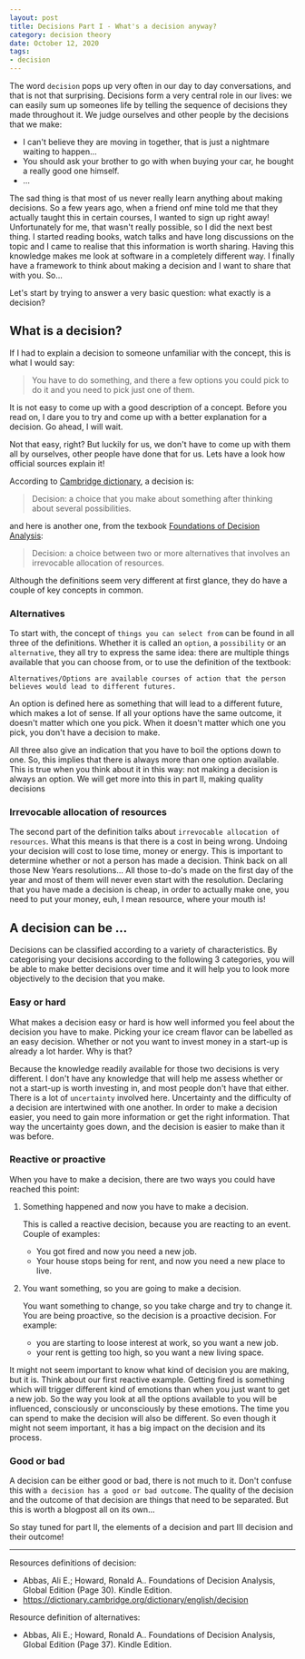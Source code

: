 ```yaml
---
layout: post
title: Decisions Part I - What's a decision anyway?
category: decision theory
date: October 12, 2020
tags:
- decision
---
```


The word `decision` pops up very often in our day to day conversations, and that is not that surprising. Decisions form a very central role in our lives: we can easily sum up someones life by telling the sequence of decisions they made throughout it. We judge ourselves and other people by the decisions that we make:

* I can't believe they are moving in together, that is just a nightmare waiting to happen...
* You should ask your brother to go with when buying your car, he bought a really good one himself.
* ...

The sad thing is that most of us never really learn anything about making decisions. <!--more--> So a few years ago, when a friend onf mine told me that they actually taught this in certain courses, I wanted to sign up right away! Unfortunately for me, that wasn't really possible, so I did the next best thing. I started reading books, watch talks and have long discussions on the topic and I came to realise that this information is worth sharing. Having this knowledge makes me look at software in a completely different way. I finally have a framework to think about making a decision and I want to share that with you. So...

Let's start by trying to answer a very basic question: what exactly is a decision?

## What is a decision?

If I had to explain a decision to someone unfamiliar with the concept, this is what I would say:

> You have to do something, and there a few options you could pick to do it and you need to pick just one of them.

It is not easy to come up with a good description of a concept. Before you read on, I dare you to try and come up with a better explanation for a decision. Go ahead, I will wait.

Not that easy, right?
But luckily for us, we don't have to come up with them all by ourselves, other people have done that for us. Lets have a look how official sources explain it!

According to [Cambridge dictionary](https://dictionary.cambridge.org/dictionary/english/decision), a decision is:

> Decision:
> a choice that you make about something after thinking about several possibilities.

and here is another one, from the texbook [Foundations of Decision Analysis](https://www.amazon.com/Foundations-Decision-Analysis-Ronald-Howard/dp/0132336243/ref=sr_1_1?crid=3BHQUJF5YW9PC&keywords=foundations+of+decision+analysis&qid=1570889458&s=books&sprefix=foundations+of+deci%2Caps%2C234&sr=1-1):


> Decision:
> a choice between two or more alternatives that involves an irrevocable allocation of resources.

Although the definitions seem very different at first glance, they do have a couple of key concepts in common.

### Alternatives

To start with, the concept of `things you can select from` can be found in all three of the definitions. Whether it is called an `option`, a `possibility` or an `alternative`, they all try to express the same idea: there are multiple things available that you can choose from, or to use the definition of the textbook:

```
Alternatives/Options are available courses of action that the person believes would lead to different futures.
```

An option is defined here as something that will lead to a different future, which makes a lot of sense. If all your options have the same outcome, it doesn't matter which one you pick. When it doesn't matter which one you pick, you don't have a decision to make.

All three also give an indication that you have to boil the options down to one.
So, this implies that there is always more than one option available. This is true when you think about it in this way: not making a decision is always an option. We will get more into this in part II, making quality decisions

### Irrevocable allocation of resources

The second part of the definition talks about `irrevocable allocation of resources`. What this means is that there is a cost in being wrong. Undoing your decision will cost to lose time, money or energy.
This is important to determine whether or not a person has made a decision. Think back on all those New Years resolutions... All those to-do's made on the first day of the year and most of them will never even start with the resolution. Declaring that you have made a decision is cheap, in order to actually make one, you need to put your money, euh, I mean resource, where your mouth is!


## A decision can be ...

Decisions can be classified according to a variety of characteristics. By categorising your decisions according to the following 3 categories, you will be able to make better decisions over time and it will help you to look more objectively to the decision that you make.

### Easy or hard

What makes a decision easy or hard is how well informed you feel about the decision you have to make.
Picking your ice cream flavor can be labelled as an easy decision. Whether or not you want to invest money in a start-up is already a lot harder. Why is that?

Because the knowledge readily available for those two decisions is very different. I don't have any knowledge that will help me assess whether or not a start-up is worth investing in, and most people don't have that either. There is a lot of `uncertainty` involved here. Uncertainty and the difficulty of a decision are intertwined with one another. In order to make a decision easier, you need to gain more information or get the right information. That way the uncertainty goes down, and the decision is easier to make than it was before.

### Reactive or proactive

When you have to make a decision, there are two ways you could have reached this point:

1. Something happened and now you have to make a decision.

   This is called a reactive decision, because you are reacting to an event.
   Couple of examples:
   * You got fired and now you need a new job.
   * Your house stops being for rent, and now you need a new place to live.

2. You want something, so you are going to make a decision.

   You want something to change, so you take charge and try to change it. You are being proactive, so the decision is a proactive decision.
   For example:
   * you are starting to loose interest at work, so you want a new job.
   * your rent is getting too high, so you want a new living space. 

It might not seem important to know what kind of decision you are making, but it is. Think about our first reactive example. Getting fired is something which will trigger different kind of emotions than when you just want to get a new job. So the way you look at all the options available to you will be influenced, consciously or unconsciously by these emotions. The time you can spend to make the decision will also be different. So even though it might not seem important, it has a big impact on the decision and its process.

### Good or bad

A decision can be either good or bad, there is not much to it.
Don't confuse this with `a decision has a good or bad outcome`. The quality of the decision and the outcome of that decision are things that need to be separated.
But this is worth a blogpost all on its own...

So stay tuned for part II, the elements of a decision and part III decision and their outcome!

-------------

Resources definitions of decision:
* Abbas, Ali E.; Howard, Ronald A.. Foundations of Decision Analysis, Global Edition (Page 30). Kindle Edition.
* https://dictionary.cambridge.org/dictionary/english/decision

Resource definition of alternatives:
* Abbas, Ali E.; Howard, Ronald A.. Foundations of Decision Analysis, Global Edition (Page 37). Kindle Edition.